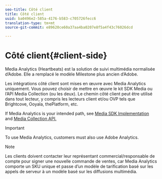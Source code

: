 ```yaml
---
seo-title: Côté client
title: Côté client
uuid: ba0496e2-585a-4176-b583-c705726fecc6
translation-type: tm+mt
source-git-commit: e89620ce60a37aa4ba0207e8f5a4f43c76026dcd

---
```



# Côté client{#client-side}

Media Analytics (Heartbeats) est la solution de suivi multimédia normalisée d’Adobe. Elle a remplacé le modèle Milestone plus ancien d’Adobe.

Les intégrations côté client sont mises en œuvre avec Media Analytics uniquement. Vous pouvez choisir de mettre en œuvre le kit SDK Media ou l’API Media Collection (ou les deux). Le chemin côté client peut être utilisé dans tout lecteur, y compris les lecteurs client et/ou OVP tels que Brightcove, Ooyala, thePlatform, etc.

If Media Analytics is your intended path, see [Media SDK Implementation](/help/sdk-implement/setup/setup-overview.md) and [Media Collection API.](/help/media-collection-api/mc-api-overview.md)

>[!IMPORTANT]
>
>To use Media Analytics, customers must also use Adobe Analytics.

>[!NOTE]
>
>Les clients doivent contacter leur représentant commercial/responsable de compte pour signer une nouvelle commande de ventes, car Media Analytics comporte un SKU unique et passe d’un modèle de tarification basé sur les appels de serveur à un modèle basé sur les diffusions multimédia.

